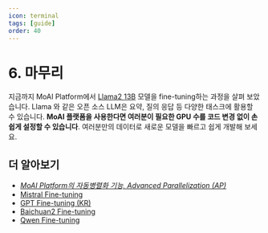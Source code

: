 ```yaml
---
icon: terminal
tags: [guide]
order: 40
---
```


# 6. 마무리 

지금까지 MoAI Platform에서 [Llama2 13B](https://huggingface.co/meta-llama/Llama-2-13b-hf) 모델을 fine-tuning하는 과정을 살펴 보았습니다. Llama 와 같은 오픈 소스 LLM은 요약, 질의 응답 등 다양한 태스크에 활용할 수 있습니다. **MoAI 플랫폼을 사용한다면 여러분이 필요한 GPU 수를 코드 변경 없이 손쉽게 설정할 수 있습니다**. 여러분만의 데이터로 새로운 모델을 빠르고 쉽게 개발해 보세요. 

## 더 알아보기

- *[MoAI Platform의 자동병렬화 기능,  Advanced Parallelization (AP)](https://www.notion.so/MoAI-Platform-Advanced-Parallelization-AP-9f9434db1bc241ee8834b7c7bcaf50d1?pvs=21)*
- [Mistral Fine-tuning](https://www.notion.so/Mistral-Fine-tuning-8e9651243d784750af434b5ddcf7555a?pvs=21)
- [GPT Fine-tuning (KR)](https://www.notion.so/GPT-Fine-tuning-KR-d20d49eca9f54fe7b3f75117ec8f4074?pvs=21)
- [Baichuan2 Fine-tuning](https://www.notion.so/Baichuan2-Fine-tuning-f5cedbed1e704746b864f83db307ffdb?pvs=21)
- [Qwen Fine-tuning](https://www.notion.so/Qwen-Fine-tuning-3f0695d2d1954fefb7e002510b5d7868?pvs=21)